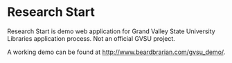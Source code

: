 # Research Start

Research Start is demo web application for Grand Valley 
State University Libraries application process. Not an 
official GVSU project.

A working demo can be found at <http://www.beardbrarian.com/gvsu_demo/>.
